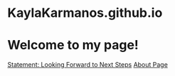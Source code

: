 # KaylaKarmanos.github.io
# Welcome to my page!
[Statement: Looking Forward to Next Steps](lookingforward.html)
[About Page](about.md)
